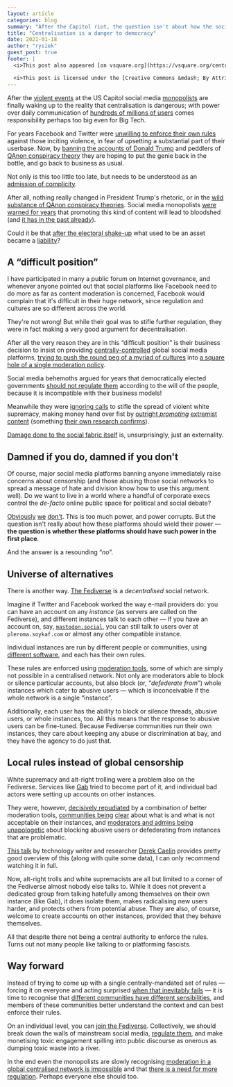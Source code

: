```yaml
---
layout: article
categories: blog
summary: "After the Capitol riot, the question isn't about how the social media monopolists should wield their power - the question is whether they should have such power in the first place."
title: "Centralisation is a danger to democracy"
date: 2021-01-18
author: "rysiek"
guest_post: true
footer: |
  <i>This post also appeared [on vsquare.org](https://vsquare.org/centralisation-is-a-danger-to-democracy/)</i>

  <i>This post is licensed under the [Creative Commons &mdash; By Attribution 4.0](https://creativecommons.org/licenses/by/4.0/) license.</i>
---
```


After the [violent events](https://www.theguardian.com/us-news/2021/jan/06/trump-mob-capitol-clash-police-washington) at the US Capitol social media [monopolists](https://mashable.com/article/house-antitrust-report-facebook-privacy-misinformation/) are finally waking up to the reality that centralisation is dangerous; with power over daily communication of [hundreds of millions of users](https://chrissniderdesign.com/blog/resources/social-media-statistics/) comes responsibility perhaps too big even for Big Tech.

For years Facebook and Twitter were [unwilling to enforce their own rules](https://www.newyorker.com/magazine/2020/10/19/why-facebook-cant-fix-itself) against those inciting violence, in fear of upsetting a substantial part of their userbase. Now, by [banning the accounts of Donald Trump](https://www.theguardian.com/us-news/2021/jan/08/donald-trump-twitter-ban-suspended) and peddlers of [QAnon conspiracy theory](https://www.cnbc.com/2021/01/08/twitter-bans-michael-flynn-sidney-powell-and-other-qanon-accounts.html) they are hoping to put the genie back in the bottle, and go back to business as usual.

Not only is this too little too late, but needs to be understood as an [admission of complicity](https://arstechnica.com/tech-policy/2021/01/despite-facebooks-attempts-pro-trump-events-groups-still-flourish/).

After all, nothing really changed in President Trump's rhetoric, or in the [wild substance of QAnon conspiracy theories](https://www.bellingcat.com/news/americas/2021/01/07/the-making-of-qanon-a-crowdsourced-conspiracy/). Social media monopolists [were warned for years](https://www.businessinsider.com/facebook-ignored-warnings-violent-anti-muslim-militia-hate-groups-2015-2020-9) that promoting this kind of content will lead to bloodshed (and [it has in the past already](https://www.bbc.com/news/world-asia-46105934)).

Could it be that [after the electoral shake-up](https://types.pl/@hazel/105522730408015610) what used to be an asset became a [liability](https://www.stophateforprofit.org/)?

## A “difficult position”

I have participated in many a public forum on Internet governance, and whenever anyone pointed out that social platforms like Facebook need to do more as far as content moderation is concerned, Facebook would complain that it's difficult in their huge network, since regulation and cultures are so different across the world.

They're not wrong! But while their goal was to stifle further regulation, they were in fact making a very good argument for decentralisation.

After all the very reason they are in this “difficult position” is their business decision to insist on providing [centrally-controlled](https://blog.joinmastodon.org/2018/03/twitter-is-not-a-public-utility/) global social media platforms, [trying to push the round peg of a myriad of cultures](https://thenextweb.com/socialmedia/2019/02/26/facebooks-global-content-moderation-fails-to-account-for-regional-sensibilities/) into [a square hole of a single moderation policy](https://www.vice.com/en/article/xwk9zd/how-facebook-content-moderation-works).

Social media behemoths argued for years that democratically elected governments [should not regulate them](https://www.theverge.com/2019/10/1/20756701/mark-zuckerberg-facebook-leak-audio-ftc-antitrust-elizabeth-warren-tiktok-comments) according to the will of the people, because it is incompatible with their business models!

Meanwhile they were [ignoring calls](https://techcrunch.com/2018/05/29/facebooks-white-nationalism-white-supremacy-policy-motherboard/) to stifle the spread of violent white supremacy, making money hand over fist by [outright ](https://www.technologyreview.com/2020/01/29/276000/a-study-of-youtube-comments-shows-how-its-turning-people-onto-the-alt-right/)*[promoting](https://www.technologyreview.com/2020/01/29/276000/a-study-of-youtube-comments-shows-how-its-turning-people-onto-the-alt-right/)* [extremist content](https://www.politico.com/news/2020/09/26/facebook-conservatives-2020-421146) (something [their own research confirms](https://www.wsj.com/articles/facebook-knows-it-encourages-division-top-executives-nixed-solutions-11590507499)).

[Damage done to the social fabric itself](https://medium.com/swlh/do-virtual-social-networks-destroy-the-social-fabric-b1e96de514db) is, unsurprisingly, just an externality.

## Damned if you do, damned if you don't

Of course, major social media platforms banning anyone immediately raise concerns about censorship (and those abusing those social networks to spread a message of hate and division know how to use this argument well). Do we want to live in a world where a handful of corporate execs control the *de-facto* online public space for political and social debate?

[Obviously](https://www.eff.org/deeplinks/2020/12/decade-after-arab-spring-platforms-have-turned-their-backs-critical-voices-middle) [we](https://www.wired.com/story/mark-zuckerberg-is-an-arbiter-of-truth-whether-he-likes-it-or-not/) [don't](https://gizmodo.com/twitter-doesnt-like-piracy-even-when-its-in-the-public-1846022460). This is too much power, and power corrupts. But the question isn't really about how these platforms should wield their power &mdash; **the question is whether these platforms should have such power in the first place**.

And the answer is a resounding “*no*”.

## Universe of alternatives

There is another way. [The Fediverse](https://medium.com/@VirtualAdept/a-friendly-introduction-to-the-fediverse-5b4ef3f8ed0e) is a *decentralised* social network.

Imagine if Twitter and Facebook worked the way e-mail providers do: you can have an account on any *instance* (as servers are called on the Fediverse), and different instances talk to each other — If you have an account on, say, [`mastodon.social`](https://mastodon.social/), you can still talk to users over at `pleroma.soykaf.com` or almost any other compatible instance.

Individual instances are run by different people or communities, using [different software](https://fediverse.party/), and each has their own rules.

These rules are enforced using [moderation tools](https://docs.joinmastodon.org/admin/moderation/), some of which are simply not possible in a centralised network. Not only are moderators able to block or silence particular accounts, but also block (or, “*defederate from*”) whole instances which cater to abusive users &mdash; which is inconceivable if the whole network is a single “instance”.

Additionally, each user has the ability to block or silence threads, abusive users, or whole instances, too. All this means that the response to abusive users can be fine-tuned. Because Fediverse communities run their own instances, they care about keeping any abuse or discrimination at bay, and they have the agency to do just that.

## Local rules instead of global censorship

White supremacy and alt-right trolling were a problem also on the Fediverse. Services like [Gab](https://en.wikipedia.org/wiki/Gab_(social_network)) tried to become part of it, and individual bad actors were setting up accounts on other instances.

They were, however, [decisively repudiated](https://todon.nl/@isolategab) by a combination of better moderation tools, [communities ](https://nerdica.net/tos)[being](https://mastodon.social/about/more) [clear](https://eldritch.cafe/about/more#rules) about what is and what is not acceptable on their instances, and [moderators and admins being unapologetic](https://mastodon.technology/@ashfurrow/105523289076755882) about blocking abusive users or defederating from instances that are problematic.

[This talk](https://conf.tube/videos/watch/d8c8ed69-79f0-4987-bafe-84c01f38f966) by technology writer and researcher [Derek Caelin](https://mastodon.technology/@Argus) provides pretty good overview of this (along with quite some data), I can only recommend watching it in full.

Now, alt-right trolls and white supremacists are all but limited to a corner of the Fediverse almost nobody else talks to. While it does not prevent a dedicated group from talking hatefully among themselves on their own instance (like Gab), it does isolate them, makes radicalising new users harder, and protects others from potential abuse. They are also, of course, welcome to create accounts on other instances, provided that they behave themselves.

All that despite there not being a central authority to enforce the rules. Turns out not many people like talking to or platforming fascists.

## Way forward

Instead of trying to come up with a single centrally-mandated set of rules &mdash; forcing it on everyone and acting surprised [when that inevitably fails](https://www.businessinsider.com/facebook-failing-to-enforce-its-own-content-policies-report-2020-10) &mdash; it is time to recognise that [different communities have different sensibilities](https://www.article19.org/resources/the-global-impact-of-content-moderation/), and members of these communities better understand the context and can best enforce their rules.

On an individual level, you can [join the Fediverse](https://fediverse.party/en/portal/servers). Collectively, we should break down the walls of mainstream social media, [regulate them](https://www.youtube.com/watch?v=1Xumfp8vKGE), and make monetising toxic engagement spilling into public discourse as onerous as dumping toxic waste into a river.

In the end even the monopolists are slowly recognising [moderation in a global centralised network is impossible](https://twitter.com/jack/status/1204766078468911106) and that [there is a need for more regulation](https://about.fb.com/news/2020/02/big-tech-needs-more-regulation/). Perhaps everyone else should too.
